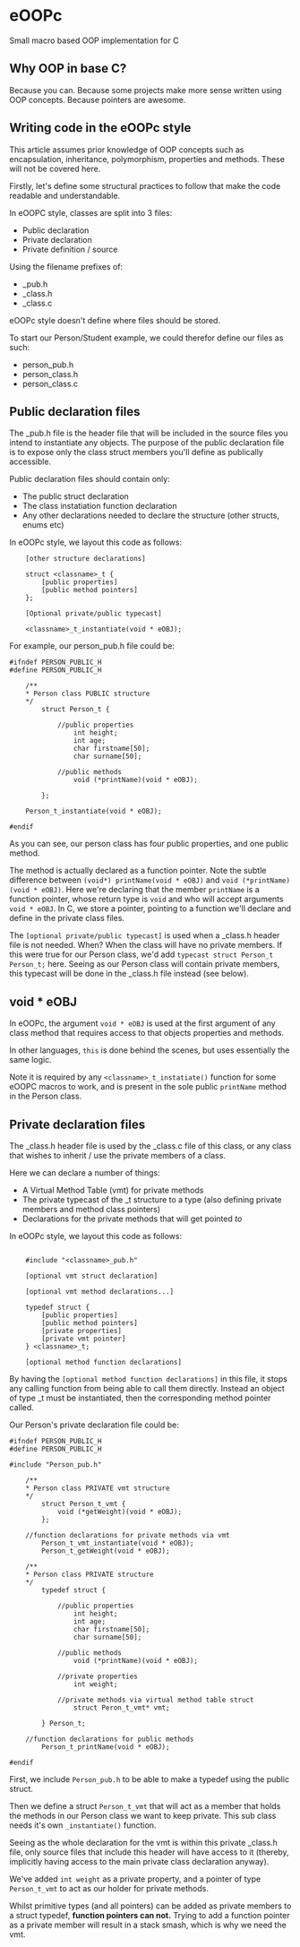 # eOOPc
Small macro based OOP implementation for C

Why OOP in base C?
-

Because you can. Because some projects make more sense written using OOP concepts. Because pointers are awesome.

Writing code in the eOOPc style
-
This article assumes prior knowledge of OOP concepts such as encapsulation, inheritance, polymorphism, properties and methods. These will not be covered here.

Firstly, let's define some structural practices to follow that make the code readable and understandable.

In eOOPC style, classes are split into 3 files:

- Public declaration
- Private declaration
- Private definition / source

Using the filename prefixes of:

- _pub.h
- _class.h
- _class.c

eOOPc style doesn't define where files should be stored.

To start our Person/Student example, we could therefor define our files as such:

- person_pub.h
- person_class.h
- person_class.c

Public declaration files
-

The _pub.h file is the header file that will be included in the source files you intend to instantiate any objects.
The purpose of the public declaration file is to expose only the class struct members you'll define as publically accessible.

Public declaration files should contain only:

- The public struct declaration
- The class instatiation function declaration
- Any other declarations needed to declare the structure (other structs, enums etc)

In eOOPc style, we layout this code as follows:

```
    [other structure declarations]
    
    struct <classname>_t {
        [public properties]
        [public method pointers]  
    };
    
    [Optional private/public typecast]
    
    <classname>_t_instantiate(void * eOBJ);
```

For example, our person_pub.h file could be:

```
#ifndef PERSON_PUBLIC_H
#define PERSON_PUBLIC_H

    /**
    * Person class PUBLIC structure
    */
        struct Person_t {
            
            //public properties
                int height;
                int age;
                char firstname[50];
                char surname[50];
                
            //public methods
                void (*printName)(void * eOBJ);
                
        };
        
    Person_t_instantiate(void * eOBJ);

#endif
```

As you can see, our person class has four public properties, and one public method.

The method is actually declared as a function pointer. Note the subtle difference between `(void*) printName(void * eOBJ)` and `void (*printName)(void * eOBJ)`. 
Here we're declaring that the member `printName` is a function pointer, whose return type is `void` and who will accept arguments `void * eOBJ`. 
In C, we store a pointer, pointing to a function we'll declare and define in the private class files.

The `[optional private/public typecast]` is used when a _class.h header file is not needed. When? When the class will have no private members. If this were true for our Person class,
we'd add `typecast struct Person_t Person_t;` here. Seeing as our Person class will contain private members, this typecast will be done in the _class.h file instead (see below). 

void * eOBJ
-

In eOOPc, the argument `void * eOBJ` is used at the first argument of any class method that requires access to that objects properties and methods.

In other languages, `this` is done behind the scenes, but uses essentially the same logic. 

Note it is required by any `<classname>_t_instatiate()` function for some eOOPC macros to work, and is present in the sole public `printName` method in the Person class.

Private declaration files
-

The _class.h header file is used by the _class.c file of this class, or any class that wishes to inherit / use the private members of a class.

Here we can declare a number of things:

- A Virtual Method Table (vmt) for private methods
- The private typecast of the <classname>_t structure to a type (also defining private members and method class pointers)
- Declarations for the private methods that will get pointed <i>to</i>

In eOOPc style, we layout this code as follows:

```

    #include "<classname>_pub.h"
    
    [optional vmt struct declaration]
    
    [optional vmt method declarations...]
    
    typedef struct {
        [public properties]
        [public method pointers]
        [private properties]
        [private vmt pointer]
    } <classname>_t;

    [optional method function declarations]

```

By having the `[optional method function declarations]` in this file, it stops any calling function from being able to call them directly. Instead
an object of type <classname>_t must be instantiated, then the corresponding method pointer called.

Our Person's private declaration file could be:

```
#ifndef PERSON_PUBLIC_H
#define PERSON_PUBLIC_H

#include "Person_pub.h"

    /**
    * Person class PRIVATE vmt structure
    */
        struct Person_t_vmt {
            void (*getWeight)(void * eOBJ);
        };
    
    //function declarations for private methods via vmt
        Person_t_vmt_instantiate(void * eOBJ);
        Person_t_getWeight(void * eOBJ);

    /**
    * Person class PRIVATE structure
    */
        typedef struct {
            
            //public properties
                int height;
                int age;
                char firstname[50];
                char surname[50];
                
            //public methods
                void (*printName)(void * eOBJ);
                
            //private properties
                int weight;
                
            //private methods via virtual method table struct
                struct Peron_t_vmt* vmt;
                
        } Person_t;
        
    //function declarations for public methods
        Person_t_printName(void * eOBJ);

#endif
```

First, we include `Person_pub.h` to be able to make a typedef using the public struct.

Then we define a struct `Person_t_vmt` that will act as a member that holds the methods in our Person class we want to keep private. This sub class needs it's own `_instantiate()` function.

Seeing as the whole declaration for the vmt is within this private _class.h file, only source files that include this header will have access to it (thereby, implicitly having access to the main private class declaration anyway).

We've added `int weight` as a private property, and a pointer of type `Person_t_vmt` to act as our holder for private methods.

Whilst primitive types (and all pointers) can be added as private members to a struct typedef, <b>function pointers can not.</b> Trying to add a function pointer as a private member will result in a stack smash, which is why we need the vmt.

